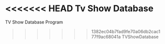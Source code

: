 <<<<<<< HEAD
Tv Show Database
=======
TV Show Database Program
>>>>>>> 1382ec04b7fad9fe70a06db2cac177f9ac68041a
TVShowDatabase
